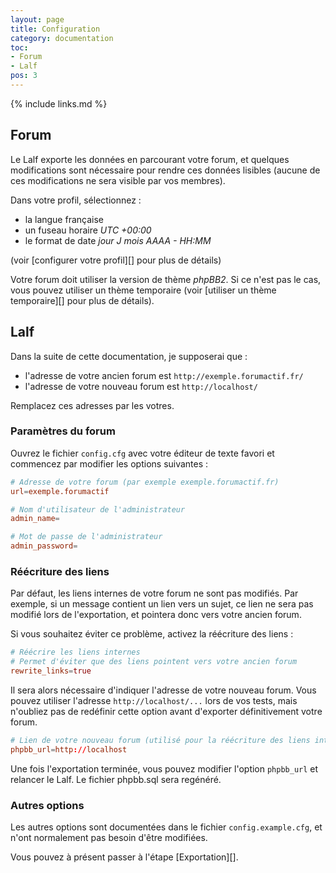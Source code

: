 ```yaml
---
layout: page
title: Configuration
category: documentation
toc:
- Forum
- Lalf
pos: 3
---
```


{% include links.md %}

## Forum

Le Lalf exporte les données en parcourant votre forum, et quelques
modifications sont nécessaire pour rendre ces données lisibles (aucune
de ces modifications ne sera visible par vos membres).

Dans votre profil, sélectionnez : 

 - la langue française
 - un fuseau horaire *UTC +00:00*
 - le format de date *jour J mois AAAA - HH:MM*

(voir [configurer votre profil][] pour plus de détails)

Votre forum doit utiliser la version de thème *phpBB2*. Si ce n'est
pas le cas, vous pouvez utiliser un thème temporaire (voir
[utiliser un thème temporaire][] pour plus de détails).

## Lalf

<div class="information" markdown="1">
Dans la suite de cette documentation, je supposerai que :

- l'adresse de votre ancien forum est `http://exemple.forumactif.fr/`
- l'adresse de votre nouveau forum est `http://localhost/`

Remplacez ces adresses par les votres.
</div>

### Paramètres du forum

Ouvrez le fichier `config.cfg` avec votre éditeur de texte favori et
commencez par modifier les options suivantes :

```conf
# Adresse de votre forum (par exemple exemple.forumactif.fr)
url=exemple.forumactif

# Nom d'utilisateur de l'administrateur
admin_name=

# Mot de passe de l'administrateur
admin_password=
```

### Réécriture des liens

Par défaut, les liens internes de votre forum ne sont pas
modifiés. Par exemple, si un message contient un lien vers un sujet,
ce lien ne sera pas modifié lors de l'exportation, et pointera donc
vers votre ancien forum.

Si vous souhaitez éviter ce problème, activez la réécriture des liens :

```conf
# Réécrire les liens internes
# Permet d'éviter que des liens pointent vers votre ancien forum
rewrite_links=true
```

Il sera alors nécessaire d'indiquer l'adresse de votre nouveau
forum. Vous pouvez utiliser l'adresse `http://localhost/...` lors de vos tests,
mais n'oubliez pas de redéfinir cette option avant d'exporter
définitivement votre forum.

```conf
# Lien de votre nouveau forum (utilisé pour la réécriture des liens internes)
phpbb_url=http://localhost
```

Une fois l'exportation terminée, vous pouvez modifier l'option
`phpbb_url` et relancer le Lalf. Le fichier phpbb.sql sera regénéré.

### Autres options

Les autres options sont documentées dans le fichier
`config.example.cfg`, et n'ont normalement pas besoin d'être
modifiées.

Vous pouvez à présent passer à l'étape [Exportation][].
